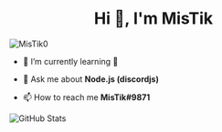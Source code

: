 <h1 align="center">Hi 👋, I'm MisTik</h1>

<p align="left"> <img src="https://komarev.com/ghpvc/?username=MisTik0&label=Profile%20views&color=0e75b6&style=flat" alt="MisTik0" /> </p>

- 🌱 I’m currently learning **👻**

- 💬 Ask me about **Node.js (discordjs)**

- 📫 How to reach me **MisTik#9871**

![GitHub Stats](https://github-readme-stats.vercel.app/api?username=MisTik0&theme=radical)
